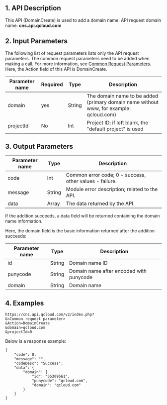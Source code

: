 ## 1. API Description
This API (DomainCreate) is used to add a domain name.
API request domain name: **cns.api.qcloud.com**

## 2. Input Parameters
The following list of request parameters lists only the API request parameters. The common request parameters need to be added when making a call. For more information, see [Common Request Parameters](https://intl.cloud.tencent.com/document/api/377/4153). Here, the Action field of this API is DomainCreate.

| Parameter name | Required | Type | Description |
|---------|---------|---------|---------|
| domain | yes | String | The domain name to be added (primary domain name without www, for example: qcloud.com) |
| projectId | No | Int | Project ID; if left blank, the "default project" is used |

## 3. Output Parameters
| Parameter name | Type | Description |
|---------|---------|---------|
| code | Int | Common error code; 0 - success, other values - failure. |
| message | String | Module error description; related to the API. |
| data | Array | The data returned by the API. |

If the addition succeeds, a data field will be returned containing the domain name information.

Here, the domain field is the basic information returned after the addition succeeds:

| Parameter name | Type | Description |
|---------|---------|---------|
| id | String | Domain name ID |
| punycode | String | Domain name after encoded with punycode |
| domain | String | Domain name |

## 4. Examples
```
https://cns.api.qcloud.com/v2/index.php?
&<Common request parameter>
&Action=DomainCreate
&domain=qcloud.com
&projectId=0
```


Below is a response example:
```
{
	"code": 0,
	"message": "",
	"codeDesc": "Success",
	"data": {
		"domain": {
			"id": "55309561",
			"punycode": "qcloud.com",
			"domain": "qcloud.com"
		}
	}
}
```
